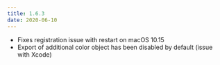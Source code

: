 ```yaml
---
title: 1.6.3
date: 2020-06-10
---
```


- Fixes registration issue with restart on macOS 10.15
- Export of additional color object has been disabled by default (issue with Xcode)

